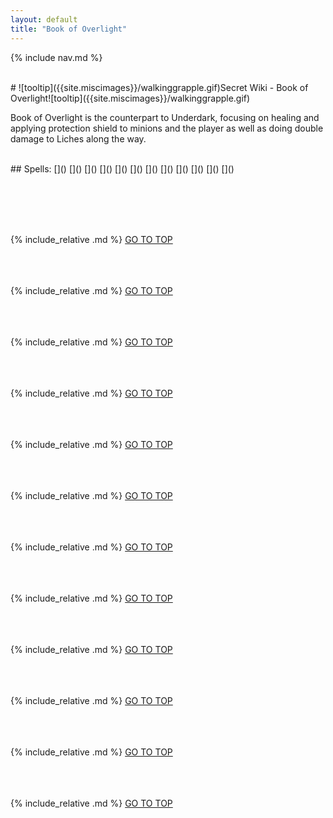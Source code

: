 ```yaml
---
layout: default
title: "Book of Overlight"
---
```



{% include nav.md  %}

<br />
# ![tooltip]({{site.miscimages}}/walkinggrapple.gif)Secret Wiki - Book of Overlight![tooltip]({{site.miscimages}}/walkinggrapple.gif)


Book of Overlight is the counterpart to Underdark, focusing on healing and applying protection shield to minions and the player  as well as doing double damage to Liches along the way.


<br />
## Spells: 
[]() 
[]() 
[]() 
[]() 
[]() 
[]() 
[]() 
[]() 
[]() 
[]() 
[]() 
[]() 

<br /><br /><br /><br />

{% include_relative .md %}
[GO TO TOP](#secret-wiki---book-of-overlight)
<br /><br /><br /><br />


{% include_relative .md %}
[GO TO TOP](#secret-wiki---book-of-overlight)
<br /><br /><br /><br />


{% include_relative .md %}
[GO TO TOP](#secret-wiki---book-of-overlight)
<br /><br /><br /><br />


{% include_relative .md %}
[GO TO TOP](#secret-wiki---book-of-overlight)
<br /><br /><br /><br />


{% include_relative .md %}
[GO TO TOP](#secret-wiki---book-of-overlight)
<br /><br /><br /><br />


{% include_relative .md %}
[GO TO TOP](#secret-wiki---book-of-overlight)
<br /><br /><br /><br />


{% include_relative .md %}
[GO TO TOP](#secret-wiki---book-of-overlight)
<br /><br /><br /><br />


{% include_relative .md %}
[GO TO TOP](#secret-wiki---book-of-overlight)
<br /><br /><br /><br />


{% include_relative .md %}
[GO TO TOP](#secret-wiki---book-of-overlight)
<br /><br /><br /><br />


{% include_relative .md %}
[GO TO TOP](#secret-wiki---book-of-overlight)
<br /><br /><br /><br />


{% include_relative .md %}
[GO TO TOP](#secret-wiki---book-of-overlight)
<br /><br /><br /><br />


{% include_relative .md %}
[GO TO TOP](#secret-wiki---book-of-overlight)
<br /><br /><br /><br />


